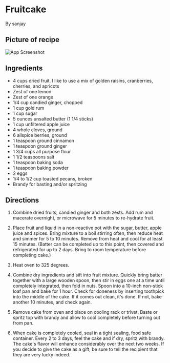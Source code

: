 
# Fruitcake

By sanjay


## Picture of recipe

![App Screenshot](https://merryboosters.com/wp-content/uploads/2019/12/Soft-Moist-FruitCake-500x375.jpg)


## Ingredients

- 4 cups dried fruit. I like to use a mix of golden raisins, cranberries, cherries, and apricots
- Zest of one lemon
- Zest of one orange
- 1/4 cup candied ginger, chopped
- 1 cup gold rum
- 1 cup sugar
- 5 ounces unsalted butter (1 1/4 sticks)
- 1 cup unfiltered apple juice
- 4 whole cloves, ground
- 6 allspice berries, ground
- 1 teaspoon ground cinnamon
- 1 teaspoon ground ginger
- 1 3/4 cups all purpose flour
- 1 1/2 teaspoons salt
- 1 teaspoon baking soda
- 1 teaspoon baking powder
- 2 eggs
- 1/4 to 1/2 cup toasted pecans, broken
- Brandy for basting and/or spritzing



## Directions
1. Combine dried fruits, candied ginger and both zests. Add rum and macerate overnight, or microwave for 5 minutes to re-hydrate fruit.

2. Place fruit and liquid in a non-reactive pot with the sugar, butter, apple juice and spices. Bring mixture to a boil stirring often, then reduce heat and simmer for 5 to 10 minutes. Remove from heat and cool for at least 15 minutes. (Batter can be completed up to this point, then covered and refrigerated for up to 2 days. Bring to room temperature before completing cake.)

3. Heat oven to 325 degrees.

4. Combine dry ingredients and sift into fruit mixture. Quickly bring batter together with a large wooden spoon, then stir in eggs one at a time until completely integrated, then fold in nuts. Spoon into a 10-inch non-stick loaf pan and bake for 1 hour. Check for doneness by inserting toothpick into the middle of the cake. If it comes out clean, it's done. If not, bake another 10 minutes, and check again.

5. Remove cake from oven and place on cooling rack or trivet. Baste or spritz top with brandy and allow to cool completely before turning out from pan.

6. When cake is completely cooled, seal in a tight sealing, food safe container. Every 2 to 3 days, feel the cake and if dry, spritz with brandy. The cake's flavor will enhance considerably over the next two weeks. If you decide to give the cake as a gift, be sure to tell the recipient that they are very lucky indeed.
